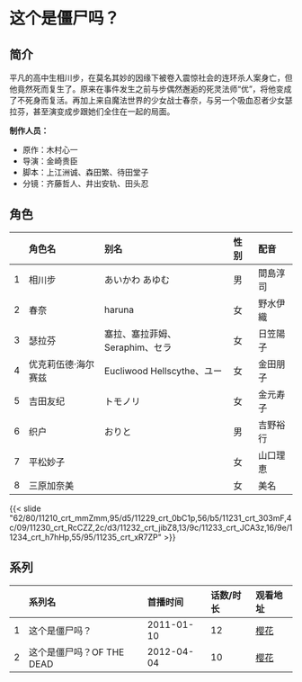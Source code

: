 # 这个是僵尸吗？


## 简介

平凡的高中生相川步，在莫名其妙的因缘下被卷入震惊社会的连环杀人案身亡，但他竟然死而复生了。原来在事件发生之前与步偶然邂逅的死灵法师“优”，将他变成了不死身而复活。再加上来自魔法世界的少女战士春奈，与另一个吸血忍者少女瑟拉芬，甚至演变成步跟她们全住在一起的局面。

**制作人员：**
- 原作：木村心一
- 导演：金崎贵臣
- 脚本：上江洲诚、森田繁、待田堂子
- 分镜：齐藤哲人、井出安轨、田头忍

## 角色

|     |   角色名   |   别名  | 性别 |  配音  |
|:--- |:------  |:----      |:---  |:--   |
| 1 | 相川步 | あいかわ あゆむ | 男 | 間島淳司 |
| 2 | 春奈 | haruna | 女 | 野水伊織 |
| 3 | 瑟拉芬 | 塞拉、塞拉菲姆、Seraphim、セラ | 女 | 日笠陽子 |
| 4 | 优克莉伍德·海尔赛兹 | Eucliwood Hellscythe、ユー | 女 | 金田朋子 |
| 5 | 吉田友纪 | トモノリ | 女 | 金元寿子 |
| 6 | 织户 | おりと | 男 | 吉野裕行 |
| 7 | 平松妙子 |  | 女 | 山口理恵 |
| 8 | 三原加奈美 |  | 女 | 美名 |

{{< slide "62/80/11210_crt_mmZmm,95/d5/11229_crt_0bC1p,56/b5/11231_crt_303mF,4c/09/11230_crt_RcCZZ,2c/d3/11232_crt_jibZ8,13/9c/11233_crt_JCA3z,16/9e/11234_crt_h7hHp,55/95/11235_crt_xR7ZP" >}}

## 系列

|     |   系列名   |   首播时间  | 话数/时长  | 观看地址 |
|:---  |:------    |:----      |:---       |:---  |
| 1 | 这个是僵尸吗？ | 2011-01-10 | 12 | [樱花](https://www.yhdmp.live/vp/11089-2-0.html)  |
| 2 | 这个是僵尸吗？OF THE DEAD | 2012-04-04 | 10 | [樱花](https://www.yhdmp.live/vp/12087-2-0.html)  |



